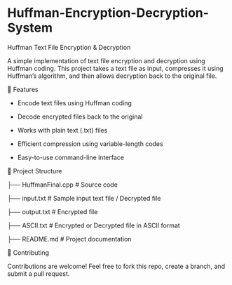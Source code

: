 # Huffman-Encryption-Decryption-System

Huffman Text File Encryption & Decryption

A simple implementation of text file encryption and decryption using Huffman coding.
This project takes a text file as input, compresses it using Huffman’s algorithm, and then allows decryption back to the original file.


📌 Features

- Encode text files using Huffman coding

- Decode encrypted files back to the original

- Works with plain text (.txt) files

- Efficient compression using variable-length codes

- Easy-to-use command-line interface


📂 Project Structure

├── HuffmanFinal.cpp        # Source code

├── input.txt               # Sample input text file / Decrypted file

├── output.txt              # Encrypted file

├── ASCII.txt               # Encrypted or Decrypted file in ASCII format

├── README.md               # Project documentation


🤝 Contributing

Contributions are welcome! Feel free to fork this repo, create a branch, and submit a pull request.
